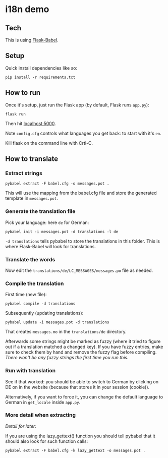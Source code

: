 # i18n demo

## Tech

This is using [Flask-Babel](https://flask-babel.tkte.ch).


## Setup

Quick install dependencies like so:

    pip install -r requirements.txt

## How to run

Once it's setup, just run the Flask app (by default, Flask runs `app.py`):

    flask run

Then hit [localhost:5000](http://localhost:5000). 

Note `config.cfg` controls what languages you get back: to start with it's
`en`.

Kill flask on the command line with Crtl-C.

## How to translate

### Extract strings

    pybabel extract -F babel.cfg -o messages.pot .

This will use the mapping from the babel.cfg file and store the generated
template in `messages.pot`.


### Generate the translation file

Pick your language: here `de` for German:

    pybabel init -i messages.pot -d translations -l de

`-d translations` tells pybabel to store the translations in this folder. This
is where Flask-Babel will look for translations. 

### Translate the words

Now edit the `translations/de/LC_MESSAGES/messages.po` file as needed.

### Compile the translation

First time (new file):

    pybabel compile -d translations

Subsequently (updating translations):

    pybabel update -i messages.pot -d translations

That creates `messages.mo` in the `translations/de` directory.

Afterwards some strings might be marked as fuzzy (where it tried to figure out
if a translation matched a changed key). If you have fuzzy entries, make sure to
check them by hand and remove the fuzzy flag before compiling. _There won't be
any fuzzy strings the first time you run this._


### Run with translation

See if that worked: you should be able to switch to German by clicking on DE on
in the website (because that stores it in your session (cookie)).

Alternatively, if you want to force it, you can change the default language to German
in `get_locale` inside `app.py`.


### More detail when extracting

_Detail for later_:

If you are using the lazy_gettext() function you should tell pybabel that it
should also look for such function calls:

    pybabel extract -F babel.cfg -k lazy_gettext -o messages.pot .
